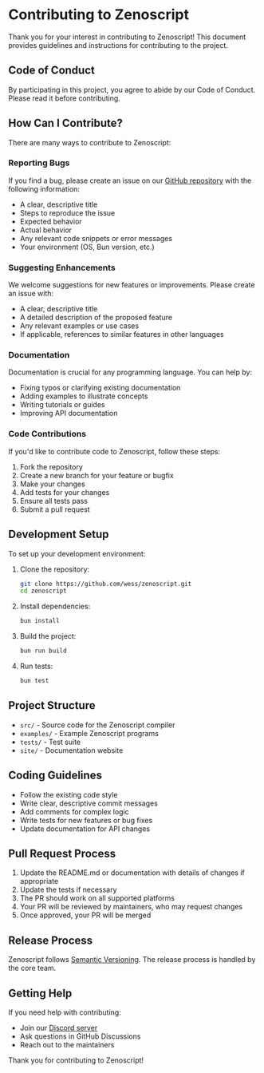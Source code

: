 # Contributing to Zenoscript

Thank you for your interest in contributing to Zenoscript! This document provides guidelines and instructions for contributing to the project.

## Code of Conduct

By participating in this project, you agree to abide by our Code of Conduct. Please read it before contributing.

## How Can I Contribute?

There are many ways to contribute to Zenoscript:

### Reporting Bugs

If you find a bug, please create an issue on our [GitHub repository](https://github.com/wess/zenoscript/issues) with the following information:

- A clear, descriptive title
- Steps to reproduce the issue
- Expected behavior
- Actual behavior
- Any relevant code snippets or error messages
- Your environment (OS, Bun version, etc.)

### Suggesting Enhancements

We welcome suggestions for new features or improvements. Please create an issue with:

- A clear, descriptive title
- A detailed description of the proposed feature
- Any relevant examples or use cases
- If applicable, references to similar features in other languages

### Documentation

Documentation is crucial for any programming language. You can help by:

- Fixing typos or clarifying existing documentation
- Adding examples to illustrate concepts
- Writing tutorials or guides
- Improving API documentation

### Code Contributions

If you'd like to contribute code to Zenoscript, follow these steps:

1. Fork the repository
2. Create a new branch for your feature or bugfix
3. Make your changes
4. Add tests for your changes
5. Ensure all tests pass
6. Submit a pull request

## Development Setup

To set up your development environment:

1. Clone the repository:
   ```bash
   git clone https://github.com/wess/zenoscript.git
   cd zenoscript
   ```

2. Install dependencies:
   ```bash
   bun install
   ```

3. Build the project:
   ```bash
   bun run build
   ```

4. Run tests:
   ```bash
   bun test
   ```

## Project Structure

- `src/` - Source code for the Zenoscript compiler
- `examples/` - Example Zenoscript programs
- `tests/` - Test suite
- `site/` - Documentation website

## Coding Guidelines

- Follow the existing code style
- Write clear, descriptive commit messages
- Add comments for complex logic
- Write tests for new features or bug fixes
- Update documentation for API changes

## Pull Request Process

1. Update the README.md or documentation with details of changes if appropriate
2. Update the tests if necessary
3. The PR should work on all supported platforms
4. Your PR will be reviewed by maintainers, who may request changes
5. Once approved, your PR will be merged

## Release Process

Zenoscript follows [Semantic Versioning](https://semver.org/). The release process is handled by the core team.

## Getting Help

If you need help with contributing:

- Join our [Discord server](https://discord.gg/zenoscript)
- Ask questions in GitHub Discussions
- Reach out to the maintainers

Thank you for contributing to Zenoscript!